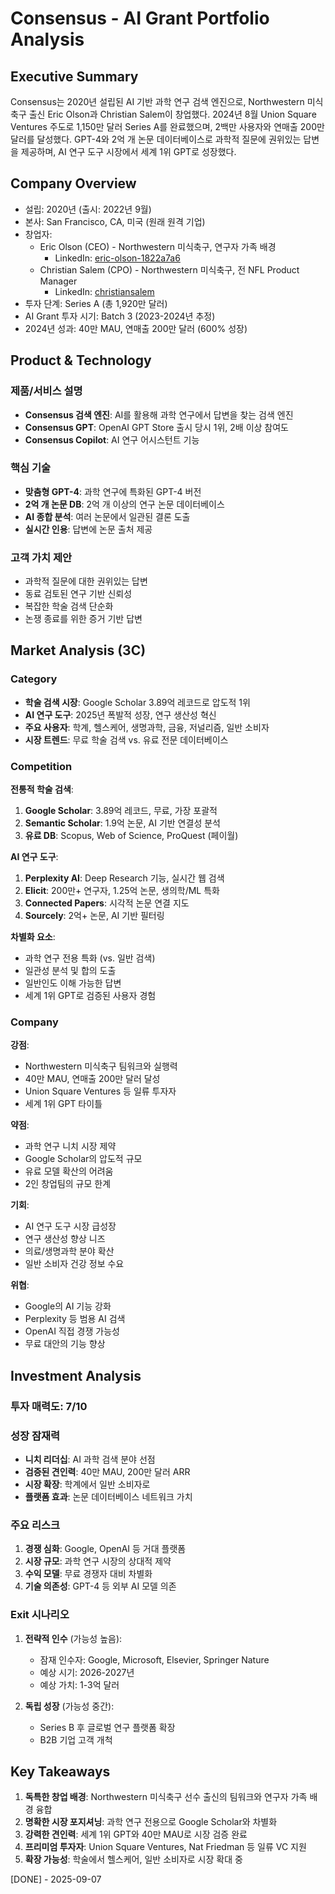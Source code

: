 # Consensus - AI Grant Portfolio Analysis

## Executive Summary
Consensus는 2020년 설립된 AI 기반 과학 연구 검색 엔진으로, Northwestern 미식축구 출신 Eric Olson과 Christian Salem이 창업했다. 2024년 8월 Union Square Ventures 주도로 1,150만 달러 Series A를 완료했으며, 2백만 사용자와 연매출 200만 달러를 달성했다. GPT-4와 2억 개 논문 데이터베이스로 과학적 질문에 권위있는 답변을 제공하며, AI 연구 도구 시장에서 세계 1위 GPT로 성장했다.

## Company Overview
- 설립: 2020년 (출시: 2022년 9월)
- 본사: San Francisco, CA, 미국 (원래 원격 기업)
- 창업자:
  - Eric Olson (CEO) - Northwestern 미식축구, 연구자 가족 배경
    - LinkedIn: [eric-olson-1822a7a6](https://www.linkedin.com/in/eric-olson-1822a7a6/)
  - Christian Salem (CPO) - Northwestern 미식축구, 전 NFL Product Manager
    - LinkedIn: [christiansalem](https://www.linkedin.com/in/christiansalem/)
- 투자 단계: Series A (총 1,920만 달러)
- AI Grant 투자 시기: Batch 3 (2023-2024년 추정)
- 2024년 성과: 40만 MAU, 연매출 200만 달러 (600% 성장)

## Product & Technology
### 제품/서비스 설명
- **Consensus 검색 엔진**: AI를 활용해 과학 연구에서 답변을 찾는 검색 엔진
- **Consensus GPT**: OpenAI GPT Store 출시 당시 1위, 2배 이상 참여도
- **Consensus Copilot**: AI 연구 어시스턴트 기능

### 핵심 기술
- **맞춤형 GPT-4**: 과학 연구에 특화된 GPT-4 버전
- **2억 개 논문 DB**: 2억 개 이상의 연구 논문 데이터베이스
- **AI 종합 분석**: 여러 논문에서 일관된 결론 도출
- **실시간 인용**: 답변에 논문 출처 제공

### 고객 가치 제안
- 과학적 질문에 대한 권위있는 답변
- 동료 검토된 연구 기반 신뢰성
- 복잡한 학술 검색 단순화
- 논쟁 종료를 위한 증거 기반 답변

## Market Analysis (3C)
### Category
- **학술 검색 시장**: Google Scholar 3.89억 레코드로 압도적 1위
- **AI 연구 도구**: 2025년 폭발적 성장, 연구 생산성 혁신
- **주요 사용자**: 학계, 헬스케어, 생명과학, 금융, 저널리즘, 일반 소비자
- **시장 트렌드**: 무료 학술 검색 vs. 유료 전문 데이터베이스

### Competition
**전통적 학술 검색**:
1. **Google Scholar**: 3.89억 레코드, 무료, 가장 포괄적
2. **Semantic Scholar**: 1.9억 논문, AI 기반 연결성 분석
3. **유료 DB**: Scopus, Web of Science, ProQuest (페이월)

**AI 연구 도구**:
1. **Perplexity AI**: Deep Research 기능, 실시간 웹 검색
2. **Elicit**: 200만+ 연구자, 1.25억 논문, 생의학/ML 특화
3. **Connected Papers**: 시각적 논문 연결 지도
4. **Sourcely**: 2억+ 논문, AI 기반 필터링

**차별화 요소**:
- 과학 연구 전용 특화 (vs. 일반 검색)
- 일관성 분석 및 합의 도출
- 일반인도 이해 가능한 답변
- 세계 1위 GPT로 검증된 사용자 경험

### Company
**강점**:
- Northwestern 미식축구 팀워크와 실행력
- 40만 MAU, 연매출 200만 달러 달성
- Union Square Ventures 등 일류 투자자
- 세계 1위 GPT 타이틀

**약점**:
- 과학 연구 니치 시장 제약
- Google Scholar의 압도적 규모
- 유료 모델 확산의 어려움
- 2인 창업팀의 규모 한계

**기회**:
- AI 연구 도구 시장 급성장
- 연구 생산성 향상 니즈
- 의료/생명과학 분야 확산
- 일반 소비자 건강 정보 수요

**위협**:
- Google의 AI 기능 강화
- Perplexity 등 범용 AI 검색
- OpenAI 직접 경쟁 가능성
- 무료 대안의 기능 향상

## Investment Analysis
### 투자 매력도: 7/10

### 성장 잠재력
- **니치 리더십**: AI 과학 검색 분야 선점
- **검증된 견인력**: 40만 MAU, 200만 달러 ARR
- **시장 확장**: 학계에서 일반 소비자로
- **플랫폼 효과**: 논문 데이터베이스 네트워크 가치

### 주요 리스크
1. **경쟁 심화**: Google, OpenAI 등 거대 플랫폼
2. **시장 규모**: 과학 연구 시장의 상대적 제약
3. **수익 모델**: 무료 경쟁자 대비 차별화
4. **기술 의존성**: GPT-4 등 외부 AI 모델 의존

### Exit 시나리오
1. **전략적 인수** (가능성 높음):
   - 잠재 인수자: Google, Microsoft, Elsevier, Springer Nature
   - 예상 시기: 2026-2027년
   - 예상 가치: 1-3억 달러

2. **독립 성장** (가능성 중간):
   - Series B 후 글로벌 연구 플랫폼 확장
   - B2B 기업 고객 개척

## Key Takeaways
1. **독특한 창업 배경**: Northwestern 미식축구 선수 출신의 팀워크와 연구자 가족 배경 융합
2. **명확한 시장 포지셔닝**: 과학 연구 전용으로 Google Scholar와 차별화
3. **강력한 견인력**: 세계 1위 GPT와 40만 MAU로 시장 검증 완료
4. **프리미엄 투자자**: Union Square Ventures, Nat Friedman 등 일류 VC 지원
5. **확장 가능성**: 학술에서 헬스케어, 일반 소비자로 시장 확대 중

[DONE] - 2025-09-07